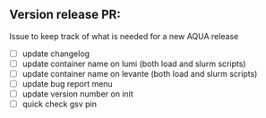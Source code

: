 ## Version release PR:

Issue to keep track of what is needed for a new AQUA release

- [ ] update changelog
- [ ] update container name on lumi (both load and slurm scripts)
- [ ] update container name on levante (both load and slurm scripts)
- [ ] update bug report menu
- [ ] update version number on init
- [ ] quick check gsv pin
